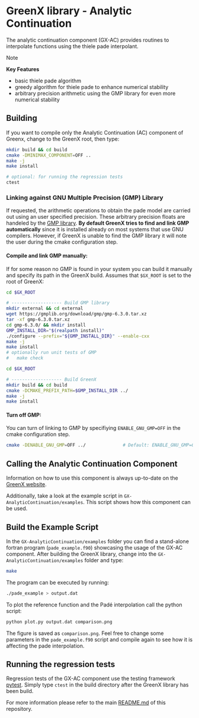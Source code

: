 # GreenX library - Analytic Continuation 

The analytic continuation component (GX-AC) provides routines to interpolate functions using the thiele pade interpolant.

> [!Note]
> **Key Features**
> - basic thiele pade algorithm
> - greedy algorithm for thiele pade to enhance numerical stability
> - arbitrary precision arithmetic using the GMP library for even more numerical stability

## Building

If you want to compile only the Analytic Continuation (AC) component of Greenx, change to the GreenX root, then type:
```bash
mkdir build && cd build 
cmake -DMINIMAX_COMPONENT=OFF ..
make -j 
make install 

# optional: for running the regression tests
ctest
```

### Linking against GNU Multiple Precision (GMP) Library

If requested, the arithmetic operations to obtain the pade model are carried out using an user specified precision. These arbitrary precision floats are handeled by the [GMP library](https://gmplib.org/). **By default GreenX tries to find and link GMP automatically** since it is installed already on most systems that use GNU compilers. However, if GreenX is unable to find the GMP library it will note the user during the cmake configuration step. 

#### Compile and link GMP manually:
If for some reason no GMP is found in your system you can build it manually and specify its path in the GreenX build. Assumes that `$GX_ROOT` is set to the root of GreenX:
```bash
cd $GX_ROOT

# ------------------- Build GMP library
mkdir external && cd external 
wget https://gmplib.org/download/gmp/gmp-6.3.0.tar.xz
tar -xf gmp-6.3.0.tar.xz 
cd gmp-6.3.0/ && mkdir install
GMP_INSTALL_DIR="$(realpath install)"
./configure --prefix="${GMP_INSTALL_DIR}" --enable-cxx
make -j 
make install 
# optionally run unit tests of GMP
#   make check

cd $GX_ROOT

# ------------------- Build GreenX
mkdir build && cd build 
cmake -DCMAKE_PREFIX_PATH=$GMP_INSTALL_DIR ../
make -j 
make install
```


#### Turn off GMP:
You can turn of linking to GMP by specifiying `ENABLE_GNU_GMP=OFF` in the cmake configuration step.
```bash
cmake -DENABLE_GNU_GMP=OFF ../              # Default: ENABLE_GNU_GMP=ON
```

## Calling the Analytic Continuation Component  

Information on how to use this component is always up-to-date on the [GreenX website](https://nomad-coe.github.io/greenX/gx_ac.html). 

Additionally, take a look at the example script in `GX-AnalyticContinuation/examples`. This script shows how this component can be used. 

## Build the Example Script 
In the `GX-AnalyticContinuation/examples` folder you can find a stand-alone fortran program (`pade_example.f90`) showcasing the usage of the GX-AC component. After building the GreenX library, change into the `GX-AnalyticContinuation/examples` folder and type:
```bash
make 
```
The program can be executed by running:
```bash 
./pade_example > output.dat
```
To plot the reference function and the Padé interpolation call the python script:
```bash 
python plot.py output.dat comparison.png
```
The figure is saved as `comparison.png`. Feel free to change some parameters in the `pade_example.f90` script and compile again to see how it is affecting the pade interpolation.

## Running the regression tests 
Regression tests of the GX-AC component use the testing framework [pytest](https://docs.pytest.org/en/stable/#). Simply type `ctest` in the build directory after the GreenX library has been build.

For more information please refer to the main [README.md](https://github.com/nomad-coe/greenX/blob/main/README.md) of this repository.


